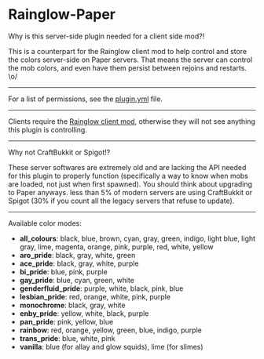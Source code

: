 # Rainglow-Paper

Why is this server-side plugin needed for a client side mod?!

This is a counterpart for the Rainglow client mod to help control and store the colors server-side on Paper servers. That means the server can control the mob colors, and even have them persist between rejoins and restarts. \o/

---

For a list of permissions, see the [plugin.yml](https://github.com/BillyGalbreath/Rainglow-Paper/blob/master/src/main/resources/plugin.yml) file.

---

Clients require the [Rainglow client mod](https://modrinth.com/mod/rainglow), otherwise they will not see anything this plugin is controlling.

---

Why not CraftBukkit or Spigot!?

These server softwares are extremely old and are lacking the API needed for this plugin to properly function (specifically a way to know when mobs are loaded, not just when first spawned). You should think about upgrading to Paper anyways. less than 5% of modern servers are using CraftBukkit or Spigot (30% if you count all the legacy servers that refuse to update).

---

Available color modes:
* **all_colours**: black, blue, brown, cyan, gray, green, indigo, light blue, light gray, lime, magenta, orange, pink, purple, red, white, yellow
* **aro_pride**: black, gray, white, green
* **ace_pride**: black, gray, white, purple
* **bi_pride**: blue, pink, purple
* **gay_pride**: blue, cyan, green, white
* **genderfluid_pride**: purple, white, black, pink, blue
* **lesbian_pride**: red, orange, white, pink, purple
* **monochrome**: black, gray, white
* **enby_pride**: yellow, white, black, purple
* **pan_pride**: pink, yellow, blue
* **rainbow**: red, orange, yellow, green, blue, indigo, purple
* **trans_pride**: blue, white, pink
* **vanilla**: blue (for allay and glow squids), lime (for slimes)
